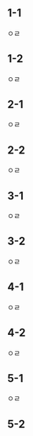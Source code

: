 ## 1-1
ㅇㄹ
## 1-2
ㅇㄹ
## 2-1
ㅇㄹ
## 2-2
ㅇㄹ
## 3-1
ㅇㄹ 
## 3-2
ㅇㄹ 
## 4-1
ㅇㄹ 
## 4-2
ㅇㄹ 
## 5-1
ㅇㄹ 
## 5-2
